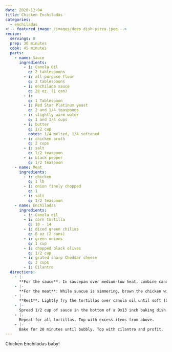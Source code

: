 ```yaml
---
date: 2020-12-04
title: Chicken Enchiladas
categories:
  - enchiladas
<!-- featured_image: /images/deep-dish-pizza.jpeg -->
recipe:
  servings: 8
  prep: 30 minutes
  cook: 45 minutes
  parts:
    - name: Sauce
      ingredients:
        - i: Canola Oil
          q: 2 tablespoons
        - i: all-purpose flour
          q: 2 tablespoons
        - i: enchilada sauce
          q: 28 oz. (1 can)
        - i: 
          q: 1 Tablespoon
        - i: Red Star Platinum yeast
          q: 2 and 1/4 teaspoons
        - i: slightly warm water
          q: 1 and 1/4 cups
        - i: butter
          q: 1/2 cup
          notes: 1/4 melted, 1/4 softened
        - i: chicken broth
          q: 2 cups
        - i: salt
          q: 1/2 teaspoon
        - i: black pepper
          q: 1/2 teaspoon
    - name: Meat
      ingredients:
        - i: chicken
          q: 1 lb
        - i: onion finely chopped
          q: 1
        - i: salt
          q: 1/2 teaspoon
    - name: Enchiladas
      ingredients:
        - i: Canola oil
        - i: corn tortilla
          q: 10 - 14
        - i: diced green chilies
          q: 8 oz (2 cans)
        - i: green onions
          q: 1 cup
        - i: chopped black olives
          q: 1/2 cup
        - i: grated sharp Cheddar cheese
          q: 3 cups
        - i: Cilantro
  directions:
    - |-
      **For the sauce**: In saucepan over medium-low heat, combine canola oil and flour. whisk together and allow to bubble for 1 minute. Pour in the red sauce, chicken broth, salt, and pepper. Bring to boil. Reduce heat and simmer while you prepare the other ingredients.
    - |-
      **For the meat**: While suacue is simmering, brown the chicken with the onions in a large skillet over medium-high heat. Add the salt, stir to combine. Turn off the heat and set aside.
    - |-
      **Rest**: Lightly fry the tortillas over canola oil until soft (Do not crisp). Drain on a paper towel-lined plate. Preheat oven to 350 degrees F.
    - |- 
      Spread 1/2 cup of sauce in the bottom of a 9x13 inch baking dish. Dip each tortilla into the sauce. set the tortilla on a plate. Place some of the meat, chilies, green onions, and black olives. Top with lots of cheddar. Roll up tortilla, place in baking dish. 
    - |-
      Repeat for all tortillas. Top with excess items from above. 
    - |-
      Bake for 20 minutes until bubbly. Top with cilantro and profit. 
---
```

Chicken Enchiladas baby!